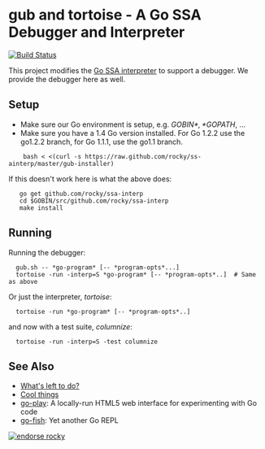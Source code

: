 gub and tortoise - A Go SSA Debugger and Interpreter
============================================================================

[![Build Status](https://travis-ci.org/rocky/ssa-interp.png)](https://travis-ci.org/rocky/ssa-interp)

This project modifies the [Go SSA interpreter](https://godoc.org/golang.org/x/tools/go/ssa/interp) to support a debugger. We provide the debugger here as well.

Setup
-----

* Make sure our Go environment is setup, e.g. *$GOBIN*, *$GOPATH*, ...
* Make sure you have a 1.4 Go version installed. For Go 1.2.2 use the go1.2.2 branch, for Go 1.1.1, use the go1.1 branch.


```
    bash < <(curl -s https://raw.github.com/rocky/ss-ainterp/master/gub-installer)
```

If this doesn't work here is what the above does:

```
   go get github.com/rocky/ssa-interp
   cd $GOBIN/src/github.com/rocky/ssa-interp
   make install
```

Running
-------

Running the debugger:

```
  gub.sh -- *go-program* [-- *program-opts*...]
  tortoise -run -interp=S *go-program* [-- *program-opts*..]  # Same as above
```

Or just the interpreter, *tortoise*:

```
  tortoise -run *go-program* [-- *program-opts*..]
```

and now with a test suite, *columnize*:

```
  tortoise -run -interp=S -test columnize
```

See Also
--------

* [What's left to do?](https://github.com/rocky/ssa-interp/wiki/What%27s-left-to-do%3F)
* [Cool things](https://github.com/rocky/ssa-interp/wiki/Cool-things)
* [go-play](http://code.google.com/p/go-play): A locally-run HTML5 web interface for experimenting with Go code
* [go-fish](https://github.com/rocky/go-fish): Yet another Go REPL

[![endorse rocky](https://api.coderwall.com/rocky/endorsecount.png)](https://coderwall.com/rocky)
